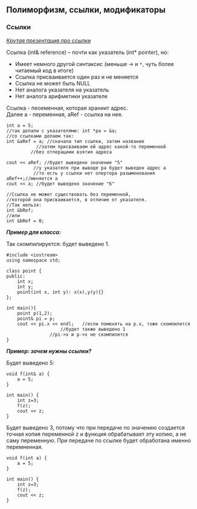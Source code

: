 ## Полиморфизм, ссылки, модификаторы      

### Ссылки    

*[Крутая презентация про ссылки](https://lms.mipt.ru/pluginfile.php/128785/mod_resource/content/1/lection04-video02.pdf)*

Ссылка (int& reference) – почти как указатель (int* pointer), но: 

* Имеет немного другой синтаксис (меньше -> и `*`, чуть
более читаемый код в итоге)   
* Ссылка присваивается один раз и не меняется    
* Ссылка не может быть NULL   
* Нет аналога указателя на указатель    
* Нет аналога арифметики указателе   

Ссылка - пеоеменная, которая храниит адрес.    
Далее a - переменная, aRef - ссылка на нее.    
```
int a = 5;
//так делали с указателями: int *pa = &a;
//со ссылками делаем так:
int &aRef = a; //сначала тип ссылки, затем название
	       //затем присваиваем ей адрес какой-то переменной
         //без отперациии взятия адреса

cout << aRef; //будет выведено значение "5" 
	      //у указателя при выводе pa будет выведен адрес a
	      //то есть у ссылки нет опертора разыменования
aRef++;//меняется a
cout << a; //будет выведено значение "6" 

//Ссылка не может существовать без переменной, 
//которой она присваивается, в отличие от указателя.
//Так нельзя:
int &bRef;
//или
int &bRef = 0;
```   

***Пример для класса:***       

Так скомпилируется: будет выведено 1.     

```    
#include <iostream>
using namespace std;

class point {
public:
    int x;
    int y;
    point(int x, int y): x(x),y(y){}
};

int main(){
    point p(1,2);
    point& pi = p;
    cout << pi.x << endl;   //если поменять на p.x, тоже скомпилится
    			    //будет также выведено 1
			    //pi->x и p->x не скомпилится
}
```   


***Пример: зачем нужны ссылки?***      

Будет выведено 5:
```
void f(int& a) {
    a = 5;
}

int main() {
    int z=3;
    f(z);
    cout << z;
}
```     

Будет выведено 3, потому что при передаче по значению создается точная 
копия переменной z и функция обрабатывает эту копию, а не саму переменную.
При передаче по ссылке будет обработана именно перемненная.   
```   
void f(int a) {
    a = 5;
}

int main() {
    int z=3;
    f(z);
    cout << z;
}
```


